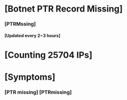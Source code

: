 # [Botnet PTR Record Missing]
### [PTRMssing]
#### [Updated every 2~3 hours]

# [Counting 25704 IPs]

# [Symptoms] 
###   [PTR missing] [PTRmissing]
